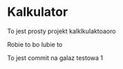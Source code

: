 # Kalkulator

To jest prosty projekt kalklkulaktoaoro

Robie to bo lubie to

To jest commit na galaz testowa 1
